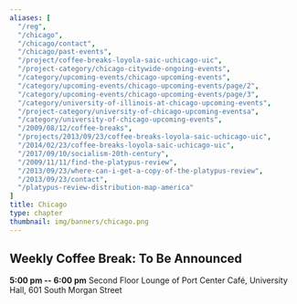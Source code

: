 ```yaml
---
aliases: [
  "/reg",
  "/chicago",
  "/chicago/contact",
  "/chicago/past-events",
  "/project/coffee-breaks-loyola-saic-uchicago-uic",
  "/project-category/chicago-citywide-ongoing-events",
  "/category/upcoming-events/chicago-upcoming-events",
  "/category/upcoming-events/chicago-upcoming-events/page/2",
  "/category/upcoming-events/chicago-upcoming-events/page/3",
  "/category/university-of-illinois-at-chicago-upcoming-events",
  "/project-category/university-of-chicago-upcoming-eventsa",
  "/category/university-of-chicago-upcoming-events",
  "/2009/08/12/coffee-breaks",
  "/projects/2013/09/23/coffee-breaks-loyola-saic-uchicago-uic",
  "/2014/02/23/coffee-breaks-loyola-saic-uchicago-uic",
  "/2017/09/10/socialism-20th-century",
  "/2009/11/11/find-the-platypus-review",
  "/2013/09/23/where-can-i-get-a-copy-of-the-platypus-review",
  "/2013/09/23/contact",
  "/platypus-review-distribution-map-america"
]
title: Chicago
type: chapter
thumbnail: img/banners/chicago.png
---
```

## Weekly Coffee Break: To Be Announced

**5:00 pm -- 6:00 pm** Second Floor Lounge of Port Center Café, University Hall, 601 South Morgan Street

